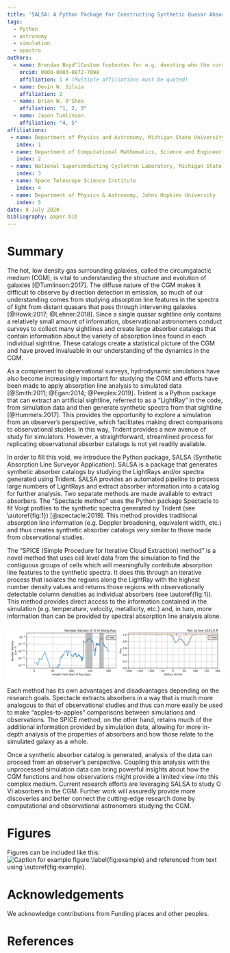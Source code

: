 ```yaml
---
title: 'SALSA: A Python Package for Constructing Synthetic Quasar Absorption Line Catalogs from Astrophysical Hydrodynamic Simulations '
tags:
  - Python
  - astronomy
  - simulation
  - spectra
authors:
  - name: Brendan Boyd^[Custom footnotes for e.g. denoting who the corresspoinding author is can be included like this.]
    orcid: 0000-0003-0872-7098
    affiliation: 1 # (Multiple affiliations must be quoted)
  - name: Devin W. Silvia
    affiliation: 2
  - name: Brian W. O'Shea
    affiliation: "1, 2, 3"
  - name: Jason Tumlinson
    affiliation: "4, 5"
affiliations:
 - name: Department of Physics and Astronomy, Michigan State University
   index: 1
 - name: Department of Computational Mathematics, Science and Engineering, Michigan State University
   index: 2
 - name: National Superconducting Cyclotron Laboratory, Michigan State University
   index: 3
 - name: Space Telescope Science Institute
   index: 4
 - name: Department of Physics & Astronomy, Johns Hopkins University
   index: 5
date: 8 July 2020
bibliography: paper.bib
---
```


# Summary

The hot, low density gas surrounding galaxies, called the circumgalactic medium (CGM), is vital to understanding the structure and evolution of galaxies [@Tumlinson:2017]. The diffuse nature of the CGM makes it difficult to observe by direction detection in emission, so much of our understanding comes from studying absorption line features in the spectra of light from distant quasars that pass through intervening galaxies [@Howk:2017; @Lehner:2018]. Since a single quasar sightline only contains a relatively small amount of information, observational astronomers conduct surveys to collect many sightlines and create large absorber catalogs that contain information about the variety of absorption lines found in each individual sightline. These catalogs create a statistical picture of the CGM and have proved invaluable in our understanding of the dynamics in the CGM.

As a complement to observational surveys, hydrodynamic simulations have also become increasingly important for studying the CGM and efforts have been made to apply absorption line analysis to simulated data [@Smith:2011; @Egan:2014; @Peeples:2019]. Trident is a Python package that can extract an artificial sightline, referred to as a “LightRay” in the code, from simulation data and then generate synthetic spectra from that sightline [@Hummels:2017]. This provides the opportunity to explore a simulation from an observer’s perspective, which facilitates making direct comparisons to observational studies. In this way, Trident provides a new avenue of study for simulators. However, a straightforward, streamlined process for replicating observational absorber catalogs is not yet readily available.

In order to fill this void, we introduce the Python package, SALSA (Synthetic Absorption Line Surveyor Application). SALSA is a package that generates synthetic absorber catalogs by studying the LightRays and/or spectra generated using Trident. SALSA provides an automated pipeline to process large numbers of LightRays and extract absorber information into a catalog for further analysis. Two separate methods are made available to extract absorbers. The “Spectacle method” uses the Python package Spectacle to fit Voigt profiles to the synthetic spectra generated by Trident (see \autoref{fig:1}) [@spectacle:2019]. This method provides traditional absorption line information (e.g. Doppler broadening, equivalent width, etc.) and thus creates synthetic absorber catalogs very similar to those made from observational studies.

The “SPICE (Simple Procedure for Iterative Cloud Extraction) method” is a novel method that uses cell level data from the simulation to find the contiguous groups of cells which will meaningfully contribute absorption line features to the synthetic spectra. It does this through an iterative process that isolates the regions along the LightRay with the highest number density values and returns those regions with observationally detectable column densities as individual absorbers (see \autoref{fig:1}). This method provides direct access to the information contained in the simulation (e.g. temperature, velocity, metallicity, etc.) and, in turn, more information than can be provided by spectral absorption line analysis alone.

![The left plot shows the SPICE method extracting two absorbers from number density profile. The left shows spectacle fitting the spectra (dotted lines are spectacle fits).\label{fig:1}](spice_spectacle_fig.png)

Each method has its own advantages and disadvantages depending on the research goals. Spectacle extracts absorbers in a way that is much more analogous to that of observational studies and thus can more easily be used to make “apples-to-apples” comparisons between simulations and observations. The SPICE method, on the other hand, retains much of the additional information provided by simulation data, allowing for more in-depth analysis of the properties of absorbers and how those relate to the simulated galaxy as a whole.

Once a synthetic absorber catalog is generated, analysis of the data can proceed from an observer’s perspective. Coupling this analysis with the unprocessed simulation data can bring powerful insights about how the CGM functions and how observations might provide a limited view into this complex medium. Current research efforts are leveraging SALSA to study O VI absorbers in the CGM. Further work will assuredly provide more discoveries and better connect the cutting-edge research done by computational and observational astronomers studying the CGM.


# Figures

Figures can be included like this:
![Caption for example figure.\label{fig:example}](figure.png)
and referenced from text using \autoref{fig:example}.

# Acknowledgements

We acknowledge contributions from Funding places and other peoples.

# References
